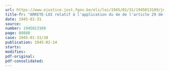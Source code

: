 ```yaml
---
url: https://www.ejustice.just.fgov.be/eli/loi/1945/01/31/1945013109/justel
title-fr: "ARRETE-LOI relatif à l'application du 4e de l'article 29 de la loi du 16 mars 1865 instituant la Caisse générale d'Epargne et de Retraite"
date: 1945-01-31
source:
number: 1945013109
page: 88888
case: 1945-01-31/38
publication: 1945-02-14
starts:
modifies:
pdf-original:
pdf-consolidated:
---
```


